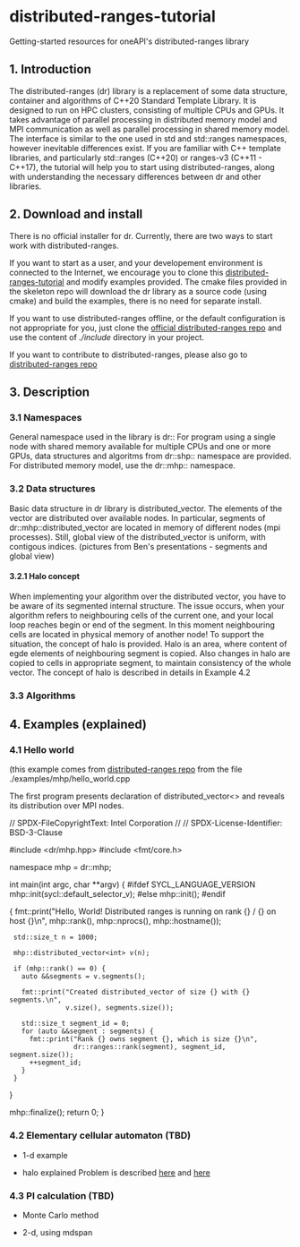 # distributed-ranges-tutorial

Getting-started resources for oneAPI's distributed-ranges library

## 1. Introduction

The distributed-ranges (dr) library is a replacement of some data structure, container and algorithms of C++20 Standard Template Library. It is designed to run on HPC clusters, consisting of multiple CPUs and GPUs. It takes advantage of parallel processing in distributed memory model and MPI communication as well as parallel processing in shared memory model. The interface is similar to the one used in std and std::ranges namespaces, however inevitable differences exist.
If you are familiar with C++ template libraries, and particularly std::ranges (C++20) or ranges-v3 (C++11 - C++17), the tutorial will help you to start using distributed-ranges, along with understanding the necessary differences between dr and other libraries.

## 2. Download and install

There is no official installer for dr. Currently, there are two ways to start work with distributed-ranges.

If you want to start as a user, and your developement environment is connected to the Internet, we encourage you to clone this [distributed-ranges-tutorial](https://github.com/intel/distributed-ranges-tutorial) and modify examples provided. The cmake files provided in the skeleton repo will download the dr library as a source code (using cmake) and build the examples, there is no need for separate install.

If you want to use distributed-ranges offline, or the default configuration is not appropriate for you, just clone the [official distributed-ranges repo](https://github.com/oneapi-src/distributed-ranges/) and use the content of *./include* directory in your project.

If you want to contribute to distributed-ranges, please also go to [distributed-ranges repo](https://github.com/oneapi-src/distributed-ranges/)

## 3. Description

### 3.1 Namespaces

General namespace used in the library is dr::
For program using a single node with shared memory available for multiple CPUs and one or more GPUs, data structures and algoritms from dr::shp:: namespace are provided.
For distributed memory model, use the dr::mhp:: namespace.

### 3.2 Data structures

Basic data structure in dr library is distributed_vector. The elements of the vector are distributed over available nodes. In particular, segments of dr::mhp::distributed_vector are located in memory of different nodes (mpi processes). Still, global view of the distributed_vector is uniform, with contigous indices.
(pictures from Ben's presentations - segments and global view)

#### 3.2.1 Halo concept

When implementing your algorithm over the distributed vector, you have to be aware of its segmented internal structure. The issue occurs, when your algorithm refers to neighbouring cells of the current one, and your local loop reaches begin or end of the segment. In this moment neighbouring cells are located in physical memory of another node!
To support the situation, the concept of halo is provided. Halo is an area, where content of egde elements of neighbouring segment is copied. Also changes in halo are copied to cells in appropriate segment, to maintain consistency of the whole vector. The concept of halo is described in details in Example 4.2

### 3.3 Algorithms

## 4. Examples (explained)

### 4.1 Hello world

(this example comes from [distributed-ranges repo](https://github.com/oneapi-src/distributed-ranges/)
from the file ./examples/mhp/hello_world.cpp

The first program presents declaration of distributed_vector<> and reveals its distribution over MPI nodes.

 // SPDX-FileCopyrightText: Intel Corporation
 //
 // SPDX-License-Identifier: BSD-3-Clause

 #include <dr/mhp.hpp>
 #include <fmt/core.h>

 namespace mhp = dr::mhp;

 int main(int argc, char **argv) {
 #ifdef SYCL_LANGUAGE_VERSION
   mhp::init(sycl::default_selector_v);
 #else
   mhp::init();
 #endif

  {
     fmt::print("Hello, World! Distributed ranges is running on rank {} / {} on host {}\n",
                 mhp::rank(), mhp::nprocs(), mhp::hostname());

     std::size_t n = 1000;
 
     mhp::distributed_vector<int> v(n);
 
     if (mhp::rank() == 0) {
       auto &&segments = v.segments();
 
       fmt::print("Created distributed_vector of size {} with {} segments.\n",
                  v.size(), segments.size());

       std::size_t segment_id = 0;
       for (auto &&segment : segments) {
         fmt::print("Rank {} owns segment {}, which is size {}\n",
                    dr::ranges::rank(segment), segment_id, segment.size());
         ++segment_id;
       }
     }
   }

   mhp::finalize();
   return 0;
 }

### 4.2 Elementary cellular automaton (TBD)

* 1-d example

* halo explained
Problem is described [here](https://en.wikipedia.org/wiki/Elementary_cellular_automaton/) and [here](https://elife-asu.github.io/wss-modules/modules/1-1d-cellular-automata/)

### 4.3 PI calculation (TBD)

* Monte Carlo method

* 2-d, using mdspan
